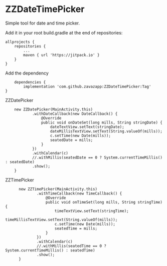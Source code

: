# ZZDateTimePicker
Simple tool for date and time picker.

Add it in your root build.gradle at the end of repositories:

	allprojects {
		repositories {
			...
			maven { url 'https://jitpack.io' }
		}
	}
        
Add the dependency

        dependencies {
	        implementation 'com.github.zavazapp:ZZDateTimePicker:Tag'
	}

ZZDatePicker

        new ZZDatePicker(MainActivity.this)
                .withDateCallback(new DateCallback() {
                    @Override
                    public void onDateSet(long mills, String stringDate) {
                        dateTextView.setText(stringDate);
                        dateMillisTextView.setText(String.valueOf(mills));
                        c.setTime(new Date(mills));
                        seatedDate = mills;
                    }
                })
                .withCalendar(c)
                //.withMillis(seatedDate == 0 ? System.currentTimeMillis() : seatedDate)
                .show();
        }


ZZTimePicker

          new ZZTimePicker(MainActivity.this)
                  .withTimeCallback(new TimeCallback() {
                      @Override
                      public void onTimeSet(long mills, String stringTime) {
                          timeTextView.setText(stringTime);
                          timeMillisTextView.setText(String.valueOf(mills));
                          c.setTime(new Date(mills));
                          seatedTime = mills;
                      }
                  })
                  .withCalendar(c)
                  //.withMillis(seatedTime == 0 ? System.currentTimeMillis() : seatedTime)
                  .show();
          }
